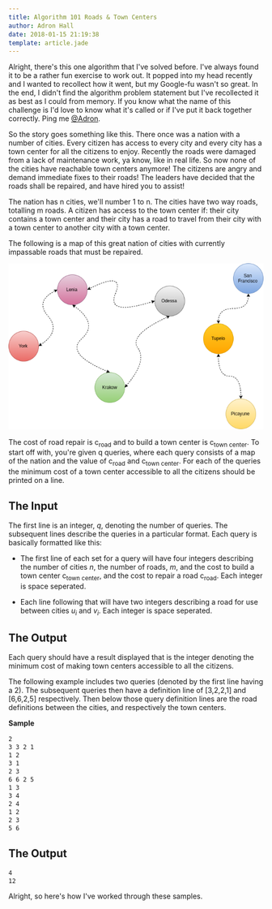 ```yaml
---
title: Algorithm 101 Roads & Town Centers
author: Adron Hall
date: 2018-01-15 21:19:38
template: article.jade
---
```

Alright, there's this one algorithm that I've solved before. I've always found it to be a rather fun exercise to work out. It popped into my head recently and I wanted to recollect how it went, but my Google-fu wasn't so great. In the end, I didn't find the algorithm problem statement but I've recollected it as best as I could from memory. If you know what the name of this challenge is I'd love to know what it's called or if I've put it back together correctly. Ping me [@Adron](https://twitter.com/Adron).

So the story goes something like this. There once was a nation with a number of cities. Every citizen has access to every city and every city has a town center for all the citizens to enjoy. Recently the roads were damaged from a lack of maintenance work, ya know, like in real life. So now none of the cities have reachable town centers anymore! The citizens are angry and demand immediate fixes to their roads! The leaders have decided that the roads shall be repaired, and have hired you to assist!

The nation has n cities, we'll number 1 to n. The cities have two way roads, totalling m roads. A citizen has access to the town center if: their city contains a town center and their city has a road to travel from their city with a town center to another city with a town center.

The following is a map of this great nation of cities with currently impassable roads that must be repaired.

![Nation](nation.png)

<span class="more"></span>

The cost of road repair is c<sub>road</sub> and to build a town center is c<sub>town center</sub>. To start off with, you're given q queries, where each query consists of a map of the nation and the value of c<sub>road</sub> and c<sub>town center</sub>. For each of the queries the minimum cost of a town center accessible to all the citizens should be printed on a line.

## The Input

The first line is an integer, *q*, denoting the number of queries. The subsequent lines describe the queries in a particular format. Each query is basically formatted like this:

* The first line of each set for a query will have four integers describing the number of cities *n*, the number of roads, *m*, and the cost to build a town center c<sub>town center</sub>, and the cost to repair a road c<sub>road</sub>. Each integer is space seperated.

* Each line following that will have two integers describing a road for use between cities *u<sub>i</sub>* and *v<sub>i</sub>*. Each integer is space seperated.

## The Output

Each query should have a result displayed that is the integer denoting the minimum cost of making town centers accessible to all the citizens.

The following example includes two queries (denoted by the first line having a 2). The subsequent queries then have a definition line of [3,2,2,1] and [6,6,2,5] respectively. Then below those query definition lines are the road definitions between the cities, and respectively the town centers.

**Sample**

```
2
3 3 2 1
1 2
3 1
2 3
6 6 2 5
1 3
3 4
2 4
1 2
2 3
5 6
```

## The Output

```
4
12
```

Alright, so here's how I've worked through these samples.

